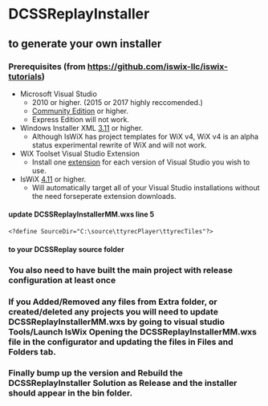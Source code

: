 # DCSSReplayInstaller

## to generate your own installer 

### Prerequisites (from https://github.com/iswix-llc/iswix-tutorials)

* Microsoft Visual Studio
   * 2010 or higher. (2015 or 2017 highly reccomended.)
   * [Community Edition](https://www.visualstudio.com/vs/community/) or higher. 
   * Express Edition will not work.
* Windows Installer XML [3.11](http://wixtoolset.org/releases/)  or higher. 
   * Although IsWiX has project templates for WiX v4, WiX v4 is an alpha status experimental rewrite of WiX and will not work.
* WiX Toolset Visual Studio Extension
   * Install one [extension](http://wixtoolset.org/releases/) for each version of Visual Studio you wish to use. 
* IsWiX [4.11](https://github.com/iswix-llc/iswix/releases) or higher.
   * Will automatically target all of your Visual Studio installations without the need forseperate extension downloads.

#### update DCSSReplayInstallerMM.wxs line 5

` <?define SourceDir="C:\source\ttyrecPlayer\ttyrecTiles"?>
`

#### to your DCSSReplay source folder

### You also need to have built the main project with release configuration at least once

### If you Added/Removed any files from Extra folder, or created/deleted any projects you will need to update DCSSReplayInstallerMM.wxs by going to visual studio Tools/Launch IsWix Opening the DCSSReplayInstallerMM.wxs file in the configurator and updating the files in Files and Folders tab. 

### Finally bump up the version and Rebuild the DCSSReplayInstaller Solution as Release and the installer should appear in the bin folder.

